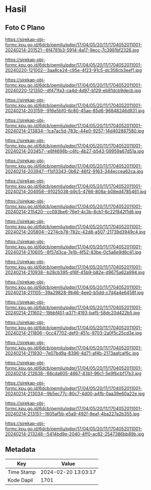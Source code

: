# Hasil

## Foto C Plano

https://sirekap-obj-formc.kpu.go.id/6dcb/pemilu/pdpr/17/04/05/20/11/1704052011001-20240214-201521--6f4781b3-5914-4a17-9ecc-7c3981bf2326.jpg

https://sirekap-obj-formc.kpu.go.id/6dcb/pemilu/pdpr/17/04/05/20/11/1704052011001-20240220-121002--3aa8ce24-c95e-4f23-91c5-dc358cb3eef1.jpg

https://sirekap-obj-formc.kpu.go.id/6dcb/pemilu/pdpr/17/04/05/20/11/1704052011001-20240220-121350--df471fa3-ca4d-4d97-b129-eb81dcb9decb.jpg

https://sirekap-obj-formc.kpu.go.id/6dcb/pemilu/pdpr/17/04/05/20/11/1704052011001-20240214-203159--916e5bf0-6c80-45ae-85d6-96848246d931.jpg

https://sirekap-obj-formc.kpu.go.id/6dcb/pemilu/pdpr/17/04/05/20/11/1704052011001-20240214-213834--1ca7ac5d-783c-44e0-9257-14d402887580.jpg

https://sirekap-obj-formc.kpu.go.id/6dcb/pemilu/pdpr/17/04/05/20/11/1704052011001-20240214-203457--e8f4698b-c4fc-4b27-b543-09959a67d51a.jpg

https://sirekap-obj-formc.kpu.go.id/6dcb/pemilu/pdpr/17/04/05/20/11/1704052011001-20240214-203947--f1d13343-0b62-46f2-9163-344eccea62ca.jpg

https://sirekap-obj-formc.kpu.go.id/6dcb/pemilu/pdpr/17/04/05/20/11/1704052011001-20240214-204958--91025038-b9c5-4766-808a-b08ed4785461.jpg

https://sirekap-obj-formc.kpu.go.id/6dcb/pemilu/pdpr/17/04/05/20/11/1704052011001-20240214-215420--cc093be6-76e1-4c3b-8cb1-6c22f842f1d6.jpg

https://sirekap-obj-formc.kpu.go.id/6dcb/pemilu/pdpr/17/04/05/20/11/1704052011001-20240214-205804--2274cb78-782c-42d8-a507-21739d3949c4.jpg

https://sirekap-obj-formc.kpu.go.id/6dcb/pemilu/pdpr/17/04/05/20/11/1704052011001-20240214-210605--8f57d3ca-7e1b-4f52-83be-0c5a6e9d6c41.jpg

https://sirekap-obj-formc.kpu.go.id/6dcb/pemilu/pdpr/17/04/05/20/11/1704052011001-20240214-210938--b28cb395-d16f-45b9-b82e-d9675a62a994.jpg

https://sirekap-obj-formc.kpu.go.id/6dcb/pemilu/pdpr/17/04/05/20/11/1704052011001-20240214-211105--39a29828-9b46-4ee0-b5dd-c7d4a4e6458f.jpg

https://sirekap-obj-formc.kpu.go.id/6dcb/pemilu/pdpr/17/04/05/20/11/1704052011001-20240214-211602--19bbf451-a371-4193-baf5-58dc20d422b5.jpg

https://sirekap-obj-formc.kpu.go.id/6dcb/pemilu/pdpr/17/04/05/20/11/1704052011001-20240214-211806--0cc47702-def0-451c-9703-2a0f5c25cd3e.jpg

https://sirekap-obj-formc.kpu.go.id/6dcb/pemilu/pdpr/17/04/05/20/11/1704052011001-20240214-211930--7e07bd9a-8396-4d71-af4b-2173aafcaf6c.jpg

https://sirekap-obj-formc.kpu.go.id/6dcb/pemilu/pdpr/17/04/05/20/11/1704052011001-20240214-212638--66cda605-4867-43b1-96c1-5e9fbcbf17b3.jpg

https://sirekap-obj-formc.kpu.go.id/6dcb/pemilu/pdpr/17/04/05/20/11/1704052011001-20240214-213034--9b5ec77c-80c7-4d00-a4fb-0aa39e60a22e.jpg

https://sirekap-obj-formc.kpu.go.id/6dcb/pemilu/pdpr/17/04/05/20/11/1704052011001-20240214-213151--1605af5b-e5a9-492f-9eaf-4ba227a2b355.jpg

https://sirekap-obj-formc.kpu.go.id/6dcb/pemilu/pdpr/17/04/05/20/11/1704052011001-20240214-213248--5414bd9e-2040-4ff0-ac82-2547386bb89b.jpg


## Metadata

| Key        | Value               |
| ---------- | ------------------- |
| Time Stamp | 2024-02-20 13:03:17 |
| Kode Dapil | 1701                |




